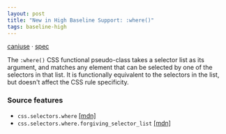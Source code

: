 ```yaml
---
layout: post
title: "New in High Baseline Support: :where()"
tags: baseline-high
---
```


[caniuse](https://caniuse.com/?search=where) · [spec](https://drafts.csswg.org/selectors-4/#zero-matches)

The `:where()` CSS functional pseudo-class takes a selector list as its argument, and matches any element that can be selected by one of the selectors in that list. It is functionally equivalent to the selectors in the list, but doesn't affect the CSS rule specificity.

### Source features

- ``css.selectors.where`` [[mdn]](https://https://developer.mozilla.org/en-US/search?q=css.selectors.where)
- ``css.selectors.where.forgiving_selector_list`` [[mdn]](https://https://developer.mozilla.org/en-US/search?q=css.selectors.where.forgiving_selector_list)
